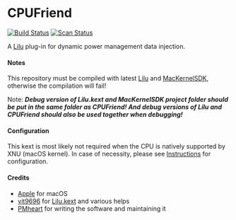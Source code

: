 CPUFriend
=========

[![Build Status](https://github.com/acidanthera/CPUFriend/workflows/CI/badge.svg?branch=master)](https://github.com/acidanthera/CPUFriend/actions) [![Scan Status](https://scan.coverity.com/projects/16841/badge.svg?flat=1)](https://scan.coverity.com/projects/16841)

A [Lilu](https://github.com/acidanthera/Lilu) plug-in for dynamic power management data injection.

#### Notes
This repository must be compiled with latest [Lilu](https://github.com/acidanthera/Lilu) and [MacKernelSDK](https://github.com/acidanthera/MacKernelSDK), otherwise the compilation will fail!

Note: ***Debug version of Lilu.kext and MacKernelSDK project folder should be put in the same folder as CPUFriend! And debug versions of Lilu and CPUFriend should also be used together when debugging!***

#### Configuration
This kext is most likely not required when the CPU is natively supported by XNU (macOS kernel). In case of necessity, please see [Instructions](https://github.com/acidanthera/CPUFriend/blob/master/Instructions.md) for configuration.

#### Credits
- [Apple](https://www.apple.com) for macOS
- [vit9696](https://github.com/vit9696) for [Lilu.kext](https://github.com/acidanthera/Lilu) and various helps
- [PMheart](https://github.com/PMheart) for writing the software and maintaining it
